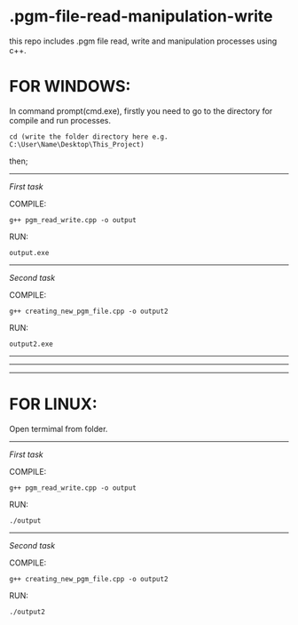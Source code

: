 # .pgm-file-read-manipulation-write
this repo includes .pgm file read, write and manipulation processes using c++.


# FOR WINDOWS:


In command prompt(cmd.exe), firstly you need to go to the directory for compile and run processes.

	cd (write the folder directory here e.g. C:\User\Name\Desktop\This_Project)
then;

--------------------------------------------
*First task*

COMPILE:

	g++ pgm_read_write.cpp -o output

RUN: 

	output.exe


--------------------------------------------

*Second task*

COMPILE:

	g++ creating_new_pgm_file.cpp -o output2

RUN:

	output2.exe

--------------------------------------------
--------------------------------------------
--------------------------------------------


# FOR LINUX:


Open termimal from folder.

--------------------------------------------
*First task*

COMPILE:

	g++ pgm_read_write.cpp -o output

RUN: 

	./output
  
--------------------------------------------

*Second task*

COMPILE:

	g++ creating_new_pgm_file.cpp -o output2

RUN:

	./output2

